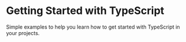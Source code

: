 # Getting Started with TypeScript

Simple examples to help you learn how to get started with TypeScript in your projects.